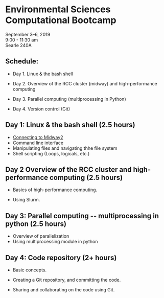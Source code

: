 # Environmental Sciences Computational Bootcamp

September 3–6, 2019<br>
9:00 - 11:30 am<br>
Searle 240A

## Schedule:

* Day 1. Linux & the bash shell 

* Day 2. Overview of the RCC cluster (midway) and high-performance computing

* Day 3. Parallel computing (multiprocessing in Python)

* Day 4. Version control (Git)

## Day 1: Linux & the bash shell (2.5 hours)
* [Connecting to Midway2](Day1/Connecting_2_midway2.pdf)
* Command line interface
* Manipulating files and navigating thhe file system
* Shell scripting (Loops, logicals, etc.)
 
## Day 2 Overview of the RCC cluster and high-performance computing (2.5 hours)

+ Basics of high-performance computing.

+ Using Slurm.

## Day 3: Parallel computing -- multiprocessing in python (2.5 hours)

* Overview of parallelization
* Using multiprocessing module in python

## Day 4: Code repository (2+ hours)

+ Basic concepts.

+ Creating a Git repository, and committing the code.

+ Sharing and collaborating on the code using Git.
